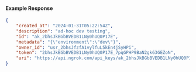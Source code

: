 <!-- Code generated for API Clients. DO NOT EDIT. -->

#### Example Response

```json
{
	"created_at": "2024-01-31T05:22:54Z",
	"description": "ad-hoc dev testing",
	"id": "ak_2bhsJkBGbBVEDB1LNy0hUQ0P17E",
	"metadata": "{\"environment\":\"dev\"}",
	"owner_id": "usr_2bhsJfzfA1vylfuL5kEn4jSyHPi",
	"token": "2bhsJkBGbBVEDB1LNy0hUQ0P17E_7pqGPHP9BaN2gk63GEZoN",
	"uri": "https://api.ngrok.com/api_keys/ak_2bhsJkBGbBVEDB1LNy0hUQ0P17E"
}
```
